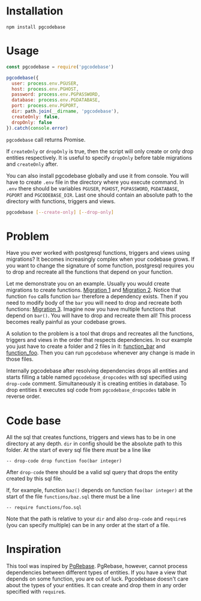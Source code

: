 # Installation

```
npm install pgcodebase
```

# Usage

```javascript
const pgcodebase = require('pgcodebase')

pgcodebase({
  user: process.env.PGUSER,
  host: process.env.PGHOST,
  password: process.env.PGPASSWORD,
  database: process.env.PGDATABASE,
  port: process.env.PGPORT,
  dir: path.join(__dirname, 'pgcodebase'),
  createOnly: false,
  dropOnly: false
}).catch(console.error)
```

`pgcodebase` call returns Promise.

If `createOnly` or `dropOnly` is true, then the script will only create or only drop entities respectively. It is useful to specify `dropOnly` before table migrations and `createOnly` after.

You can also install pgcodebase globally and use it from console. You will have to create `.env` file in the directory where you execute command. In `.env` there should be variables `PGUSER`, `PGHOST`, `PGPASSWORD`, `PGDATABASE`, `PGPORT` and `PGCODEBASE_DIR`. Last one should contain an absolute path to the directory with functions, triggers and views.

```bash
pgcodebase [--create-only] [--drop-only]
```

# Problem

Have you ever worked with postgresql functions, triggers and views using migrations? It becomes increasingly complex when your codebase grows. If you want to change the signature of some function, postgresql requires you to drop and recreate all the functions that depend on your function.

Let me demonstrate you on an example. Usually you would create migrations to create functions. [Migration 1](./examples/bad/1_create_function_bar.sql) and [Migration 2](./examples/bad/2_create_function_foo.sql). Notice that function `foo` calls function `bar` therefore a dependency exists. Then if you need to modify body of the `bar` you will need to drop and recreate both functions: [Migration 3](./examples/bad/3_modify_function_bar.sql). Imagine now you have multiple functions that depend on `bar()`. You will have to drop and recreate them all! This process becomes really painful as your codebase grows.

A solution to the problem is a tool that drops and recreates all the functions, triggers and views in the order that respects dependencies. In our example you just have to create a folder and 2 files in it: [function_bar](./examples/good/pgcodebase/function_bar.sql) and [function_foo](./examples/good/pgcodebase/function_foo.sql). Then you can run `pgcodebase` whenever any change is made in those files.

Internally pgcodebase after resolving dependencies drops all entities and starts filling a table named `pgcodebase_dropcodes` with sql specified using `drop-code` comment. Simultaneously it is creating entities in database. To drop entities it executes sql code from `pgcodebase_dropcodes` table in reverse order.

# Code base

All the sql that creates functions, triggers and views has to be in one directory at any depth. `dir` in config should be the absolute path to this folder. At the start of every sql file there *must* be a line like
```
-- drop-code drop function foo(bar integer)
```
After `drop-code` there should be a valid sql query that drops the entity created by this sql file.

If, for example, function `baz()` depends on function `foo(bar integer)` at the start of the file `functions/baz.sql` there must be a line
```
-- require functions/foo.sql
```
Note that the path is relative to your `dir` and also `drop-code` and `require`s (you can specify multiple) can be in any order at the start of a file.

# Inspiration

This tool was inspired by [PgRebase](https://github.com/oelmekki/pgrebase). PgRebase, however, cannot process dependencies between different types of entities. If you have a view that depends on some function, you are out of luck. Pgcodebase doesn't care about the types of your entities. It can create and drop them in any order specified with `require`s.